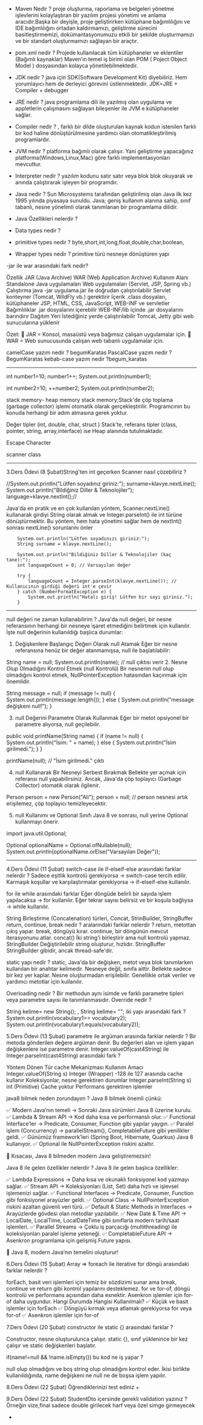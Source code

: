 - Maven Nedir ?
  proje oluşturma, raporlama ve belgeleri yönetme işlevlerini kolaylaştıran bir yazılım projesi yönetimi
  ve anlama aracıdır.Başka bir deyişle, proje geliştirirken kütüphane bağımlılığını ve IDE bağımlılığını
  ortadan kaldırmamızı, geliştirme sürecini basitleştirmemizi, dokümantasyonumuzu etkili bir şekilde
  oluşturmamızı ve bir standart oluşturmamızı sağlayan bir araçtır.
- pom.xml nedir ?
  Projede kullanılacak tüm kütüphaneler ve eklentiler (Bağımlı kaynaklar)
  Maven’ın temel iş birimi olan POM ( Poject Object Model ) dosyasından kolayca yönetilebilmektedir.
- JDK  nedir ?
  java için SDK(Software Development Kit) diyebiliriz.
  Hem yorumlayıcı hem de derleyici görevini üstlenmektedir.
  JDK=JRE + Compiler + debugger
- JRE  nedir ?
  java programlama dili ile yazılmış olan uygulama ve
  appletlerin çalışmasını sağlayan bileşenler ile JVM e kütüphaneler sağlar.

- Compiler  nedir ?
  , farklı bir dilde oluşturulan kaynak
  kodun istenilen farklı bir kod haline dönüştürülmesine yardımcı olan otomatikleştirilmiş programlardır.
- JVM  nedir ?
  platforma bağımlı olarak çalışır. Yani geliştirme yapacağınız
  platforma(Windows,Linux,Mac) göre farklı implementasyonları mevcuttur.

- Interpreter nedir ?
  yazılım kodunu satır satır veya blok blok okuyarak ve anında çalıştırarak işleyen bir programdır.
- Java nedir ?
  Sun Microsystems tarafından geliştirilmiş olan Java ilk kez 1995 yılında piyasaya sunuldu.
  Java; geniş kullanım alanına sahip, sınıf tabanlı, nesne yönelimli olarak tanımlanan bir programlama dilidir.
- Java Özellikleri nelerdir ?
- Data types  nedir ?
- primitive types  nedir ?
  byte,short,int,long,float,double,char,boolean,
- Wrapper types nedir ?
  primitive türü nesneye dönüştüren yapı

-jar ile war arasındaki fark nedir?


Özellik	JAR (Java Archive)                                 	                   WAR (Web Application Archive)
Kullanım Alanı	Standalone Java uygulamaları                                  	Web uygulamaları (Servlet, JSP, Spring vb.)
Çalıştırma	java -jar uygulama.jar ile doğrudan çalıştırılabilir	            Servlet konteyner (Tomcat, WildFly vb.) gerektirir
İçerik	.class dosyaları, kütüphaneler	                                        JSP, HTML, CSS, JavaScript, WEB-INF ve servletler
Bağımlılıklar	.jar dosyalarını içerebilir                                  	WEB-INF/lib içinde .jar dosyalarını barındırır
Dağıtım Yeri	İstediğiniz yerde çalıştırılabilir                          	Tomcat, Jetty gibi web sunucularına yüklenir

Özet:
🔹 JAR = Konsol, masaüstü veya bağımsız çalışan uygulamalar için.
🔹 WAR = Web sunucusunda çalışan web tabanlı uygulamalar için.


camelCase yazım nedir ? begumKaratas
PascalCase yazım nedir ?BegumKaratas
kebab-case yazım nedir ?begum_karatas

-------------------------------------

int number1=10;
number1++;
System.out.println(number1);

int number2=10;
++number2;
System.out.println(number2);

stack memory- heap memory
stack memory;Stack'de çöp toplama (garbage collector) işlemi otomatik olarak gerçekleştirilir.
Programcının bu konuda herhangi bir adım atmasına gerek yoktur.



Değer tipler (int, double, char, struct ) Stack’te,
referans tipler (class, pointer, string, array,interface) ise Heap alanında tutulmaktadır.


Escape Character

scanner class

-------------------
3.Ders Ödevi (8 Şubat)String'ten int geçerken Scanner nasıl çözebiliriz ?

//System.out.println("Lütfen soyadınız giriniz:");
surname=klavye.nextLine();
System.out.println("Bildiğiniz Diller & Teknolojiler");
language=klavye.nextInt();//


Java'da en pratik ve en çok kullanılan yöntem, Scanner.nextLine() kullanarak girdiyi
String olarak almak ve Integer.parseInt() ile int türüne dönüştürmektir.
Bu yöntem, hem hata yönetimi sağlar hem de nextInt() sonrası nextLine() sorunlarını önler

        System.out.println("Lütfen soyadınızı giriniz:");
        String surname = klavye.nextLine();

        System.out.println("Bildiğiniz Diller & Teknolojiler (kaç tane):");
        int languageCount = 0; // Varsayılan değer

        try {
            languageCount = Integer.parseInt(klavye.nextLine()); // Kullanıcının girdiği değeri int'e çevir
        } catch (NumberFormatException e) {
            System.out.println("Hatalı giriş! Lütfen bir sayı giriniz.");
        }


***************************************************


null değeri ne zaman kullanabilirim ?
Java'da null değeri, bir nesne referansının herhangi bir nesneye işaret etmediğini belirtmek için kullanılır.
İşte null değerinin kullanıldığı başlıca durumlar:
1. Değişkenlere Başlangıç Değeri Olarak null Atamak
   Eğer bir nesne referansına henüz bir değer atanmamışsa, null ile başlatılabilir:


String name = null;
System.out.println(name); // null çıktısı verir
2. Nesne Olup Olmadığını Kontrol Etmek (null Kontrolü)
   Bir nesnenin null olup olmadığını kontrol etmek, NullPointerException hatasından kaçınmak için önemlidir.

String message = null;
if (message != null) {
System.out.println(message.length());
} else {
System.out.println("message değişkeni null!");
}

3. null Değerini Parametre Olarak Kullanmak
   Eğer bir metot opsiyonel bir parametre alıyorsa, null geçilebilir.

public void printName(String name) {
if (name != null) {
System.out.println("İsim: " + name);
} else {
System.out.println("İsim girilmedi.");
}
}

printName(null); // "İsim girilmedi." çıktı

4. null Kullanarak Bir Nesneyi Serbest Bırakmak
   Bellekte yer açmak için referansı null yapabilirsiniz. Ancak, Java'da çöp toplayıcı (Garbage Collector)
   otomatik olarak ilgilenir.


Person person = new Person("Ali");
person = null; // person nesnesi artık erişilemez, çöp toplayıcı temizleyecektir.

5. null Kullanımı ve Optional Sınıfı
   Java 8 ve sonrası, null yerine Optional kullanmayı önerir.


import java.util.Optional;

Optional<String> optionalName = Optional.ofNullable(null);
System.out.println(optionalName.orElse("Varsayılan Değer"));

*****************************************************************************

4.Ders Ödevi (11 Şubat)
switch-case ile if-elseif-else arasındaki farklar nelerdir ?
Sadece eşitlik kontrolü gerekiyorsa → switch-case tercih edilir.
Karmaşık koşullar ve karşılaştırmalar gerekiyorsa → if-elseif-else kullanılır.

for ile while arasındaki farklar
Eğer döngüde belirli bir sayıda işlem yapılacaksa → for kullanılır.
Eğer tekrar sayısı belirsiz ve bir koşula bağlıysa → while kullanılır.

String Birleştirme (Concatenation) türleri, Concat, StrinBuilder, StringBuffer return, continue, break nedir ?
aralarındaki farklar nelerdir ?
return, metottan çıkış yapar. break, döngüyü kırar. continue, bir döngünün mevcut iterasyonunu atlar.
concat()	İki string'i birleştirir ama null kontrolü yapmaz.
StringBuilder	Değiştirilebilir string oluşturur, hızlıdır.
StringBuffer	StringBuilder gibidir, ancak thread-safe'dir.

static yapı nedir ?
static, Java'da bir değişken, metot veya blok tanımlarken kullanılan bir anahtar kelimedir.
Nesneye değil, sınıfa aittir.
Bellekte sadece bir kez yer kaplar.
Nesne oluşturmadan erişilebilir.
Genellikle ortak veriler ve yardımcı metotlar için kullanılır.

Overloading nedir ?
Bir methodun aynı isimde ve farklı parametre tipleri veya parametre sayısı ile tanımlanmasıdır.
Override nedir ?

String kelime= new String(); , String kelime= ""; iki yapı arasındaki fark ?
System.out.println(vocabulary1== vocabulary2); System.out.println(vocabulary1.equals(vocabulary2));

5.Ders Ödevi (13 Şubat)
parametre ile argüman arasında farklar nelerdir ?
Bir metoda gönderilen değere argüman denir. Bu değerleri alan ve işlem yapan değişkenlere ise parametre denir.
Integer.valueOf(cast4String) ile Integer.parseInt(cast4String) arasındaki fark ?

Yöntem	                      Dönen Tür	                   cache Mekanizması	Kullanım Amacı
Integer.valueOf(String s)	Integer (Wrapper)	-128 ile 127 arasında cache kullanır	Koleksiyonlar, nesne gerektiren durumlar
Integer.parseInt(String s)	int (Primitive)	Cache yoktur	Performans gerektiren işlemler

java8 bilmek neden zorundayım ?
Java 8 bilmek önemli çünkü:

✅ Modern Java’nın temeli → Sonraki Java sürümleri Java 8 üzerine kurulu.
✅ Lambda & Stream API → Kod daha kısa ve performanslı olur.
✅ Functional Interface’ler → Predicate, Consumer, Function gibi yapılar yaygın.
✅ Paralel işlem (Concurrency) → parallelStream(), CompletableFuture gibi yenilikler geldi.
✅ Günümüz framework’leri (Spring Boot, Hibernate, Quarkus) Java 8 kullanıyor.
✅ Optional ile NullPointerException riskini azaltır.

📌 Kısacası, Java 8 bilmeden modern Java geliştiremezsin!

Java 8 ile gelen özellikler nelerdir ?
Java 8 ile gelen başlıca özellikler:

✅ Lambda Expressions → Daha kısa ve okunaklı fonksiyonel kod yazmayı sağlar.
✅ Stream API → Koleksiyonları (List, Set) daha hızlı ve işlevsel işlemenizi sağlar.
✅ Functional Interfaces → Predicate, Consumer, Function gibi fonksiyonel arayüzler geldi.
✅ Optional Class → NullPointerException riskini azaltan güvenli veri türü.
✅ Default & Static Methods in Interfaces → Arayüzlerde gövdesi olan metodlar yazılabilir.
✅ New Date & Time API → LocalDate, LocalTime, LocalDateTime gibi sınıflarla modern tarih/saat işlemleri.
✅ Parallel Streams → Çoklu iş parçacığı (multithreading) ile koleksiyonları paralel işleme yeteneği.
✅ CompletableFuture API → Asenkron programlama için gelişmiş Future yapısı.

🚀 Java 8, modern Java’nın temelini oluşturur!


6.Ders Ödevi (15 Şubat)
Array => foreach ile iterative for döngü arasındaki farklar nelerdir ?

forEach, basit veri işlemleri için temiz bir sözdizimi sunar ama break, continue ve return gibi kontrol yapılarını desteklemez.
for ve for-of, döngü kontrolü ve performans açısından daha esnektir.
Asenkron işlemler için for-of daha uygundur.
Hangi Durumda Hangisi Kullanılmalı?
✅ Küçük ve basit işlemler için forEach
✅ Döngüyü kırmak veya atlamak gerekiyorsa for veya for-of
✅ Asenkron işlemler için for-of


7.Ders Ödevi (20 Şubat)
constructor ile static {} arasındaki farklar ?

Constructor, nesne oluşturulunca çalışır.
static {}, sınıf yüklenince bir kez çalışır ve static değişkenleri başlatır.

if(name!=null && !name.isEmpty()) bu kod ne iş yapar ?

null olup olmadığını ve boş string olup olmadığını kontrol eder.
İkisi birlikte kullanıldığında, name değişkeni ne null ne de boşsa işlem yapılır.

8.Ders Ödevi (22 Şubat)
Öğrendiklerinizi test ediniz
+

9.Ders Ödevi (22 Şubat)
StudentDto içersinde gerekli validation yazınız ? Örneğin vize,final sadece double girilecek harf veya özel simge girmeyecek

+